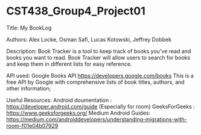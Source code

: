 # CST438_Group4_Project01
Title: My BookLog

Authors: Alex Locke, Osman Safi, Lucas Kotowski, Jeffrey Dobbek

Description: Book Tracker is a tool to keep track of books you've read and books you want to read. Book Tracker will allow users to search
  for books and keep them in different lists for easy reference.
  
API used: Google Books API
  https://developers.google.com/books
  This is a free API by Google with comprehensive lists of book titles, authors, and other information;
  
Useful Resources:
  Android doumentation : https://developer.android.com/guide (Especially for room)
  GeeksForGeeks : https://www.geeksforgeeks.org/
  Medium Android Guides: https://medium.com/androiddevelopers/understanding-migrations-with-room-f01e04b07929
